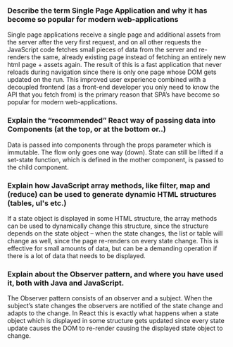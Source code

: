 ### Describe the term Single Page Application and why it has become so popular for modern web-applications
Single page applications receive a single page and additional assets from the server after the very first request, and on all other requests the JavaScript code fetches small pieces of data from the server and re-renders the same, already existing page instead of fetching an entirely new html page + assets again. The result of this is a fast application that never reloads during navigation since there is only one page whose DOM gets updated on the run. This improved user experience combined with a decoupled frontend (as a front-end developer you only need to know the API that you fetch from) is the primary reason that SPA’s have become so popular for modern web-applications.

### Explain the “recommended” React way of passing data into Components (at the top, or at the bottom or..)

Data is passed into components through the props parameter which is immutable. The flow only goes one way (down). State can still be lifted if a set-state function, which is defined in the mother component, is passed to the child component.

### Explain how JavaScript array methods, like filter, map and (reduce) can be used to generate dynamic HTML structures (tables, ul's etc.)

If a state object is displayed in some HTML structure, the array methods can be used to dynamically change this structure, since the structure depends on the state object – when the state changes, the list or table will change as well, since the page re-renders on every state change. This is effective for small amounts of data, but can be a demanding operation if there is a lot of data that needs to be displayed.

### Explain about the Observer pattern, and where you have used it, both with Java and JavaScript.

The Observer pattern consists of an observer and a subject. When the subject’s state changes the observers are notified of the state change and adapts to the change. In React this is exactly what happens when a state object which is displayed in some structure gets updated since every state update causes the DOM to re-render causing the displayed state object to change. 
